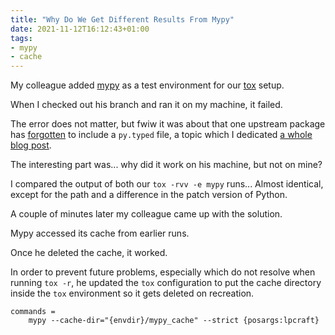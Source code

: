 ```yaml
---
title: "Why Do We Get Different Results From Mypy"
date: 2021-11-12T16:12:43+01:00
tags:
- mypy
- cache
---
```


My colleague added [mypy](https://github.com/python/mypy) as a test environment for our [tox](https://tox.wiki/en/latest/index.html) setup.

When I checked out his branch and ran it on my machine, it failed.

The error does not matter,
but fwiw it was about that one upstream package has [forgotten](https://github.com/canonical/craft-cli/pull/35) to include a `py.typed` file,
a topic which I dedicated [a whole blog post](https://jugmac00.github.io/blog/bite-my-shiny-type-annotated-library/).

The interesting part was...
why did it work on his machine, but not on mine?

I compared the output of both our `tox -rvv -e mypy` runs...
Almost identical, except for the path and a difference in the patch version of Python.

A couple of minutes later my colleague came up with the solution.

Mypy accessed its cache from earlier runs.

Once he deleted the cache, it worked.

In order to prevent future problems,
especially which do not resolve when running `tox -r`,
he updated the `tox` configuration to put the cache directory inside the `tox` environment so it gets deleted on recreation.

```
commands =
    mypy --cache-dir="{envdir}/mypy_cache" --strict {posargs:lpcraft}
```
